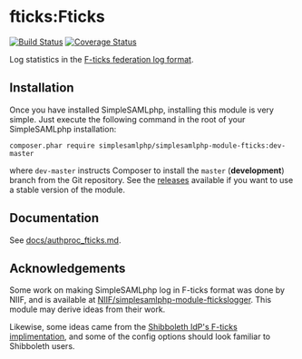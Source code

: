 fticks:Fticks
=============
[![Build Status](https://travis-ci.org/simplesamlphp/simplesamlphp-module-fticks.svg?branch=master)](https://travis-ci.org/simplesamlphp/simplesamlphp-module-fticks)
[![Coverage Status](https://codecov.io/gh/simplesamlphp/simplesamlphp-module-fticks/branch/master/graph/badge.svg)](https://codecov.io/gh/simplesamlphp/simplesamlphp-module-fticks)

Log statistics in the [F-ticks federation log format](https://wiki.geant.org/display/gn42jra3/F-ticks+standard).

Installation
------------

Once you have installed SimpleSAMLphp, installing this module is
very simple.  Just execute the following command in the root of your
SimpleSAMLphp installation:

```
composer.phar require simplesamlphp/simplesamlphp-module-fticks:dev-master
```

where `dev-master` instructs Composer to install the `master` (**development**)
branch from the Git repository. See the
[releases](https://github.com/simplesamlphp/simplesamlphp-module-fticks/releases)
available if you want to use a stable version of the module.

Documentation
-------------

See [docs/authproc_fticks.md](https://github.com/simplesamlphp/simplesamlphp-module-fticks/blob/master/docs/authproc_fticks.md).

Acknowledgements
----------------

Some work on making SimpleSAMLphp log in F-ticks format was done by NIIF, and is available at [NIIF/simplesamlphp-module-ftickslogger](https://github.com/NIIF/simplesamlphp-module-ftickslogger). This module may derive ideas from their work.

Likewise, some ideas came from the [Shibboleth IdP's F-ticks implimentation](https://wiki.shibboleth.net/confluence/display/IDP30/FTICKSLoggingConfiguration), and some of the config options should look familiar to Shibboleth users.

